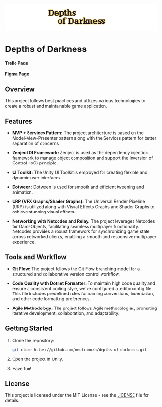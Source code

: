 <p align="center">
  <img width="512" height="90" src="./images/title.png">
</p>

# Depths of Darkness  

#### [Trello Page](https://trello.com/invite/b/58AeAuk1/ATTI16fb002c46f84f12341c9264b230c900F65FB97D/development)
#### [Figma Page](https://www.figma.com/team_invite/redeem/bD3wPmJfY88iEBRClEtfRk)

## Overview

This project follows best practices and utilizes various technologies to create a robust and maintainable game application. 

## Features

- **MVP + Services Pattern:** The project architecture is based on the Model-View-Presenter pattern along with the Services pattern for better separation of concerns.

-  **Zenject DI Framework:** Zenject is used as the dependency injection framework to manage object composition and support the Inversion of Control (IoC) principle.

- **UI Toolkit:** The Unity UI Toolkit is employed for creating flexible and dynamic user interfaces.

- **Dotween:** Dotween is used for smooth and efficient tweening and animation.

- **URP (VFX Graphs/Shader Graphs):** The Universal Render Pipeline (URP) is utilized along with Visual Effects Graphs and Shader Graphs to achieve stunning visual effects.

- **Networking with Netcodes and Relay:** The project leverages Netcodes for GameObjects, facilitating seamless multiplayer functionality. Netcodes provides a robust framework for synchronizing game state across networked clients, enabling a smooth and responsive multiplayer experience.

## Tools and Workflow

- **Git Flow:** The project follows the Git Flow branching model for a structured and collaborative version control workflow.

- **Code Quality with Dotnet Formatter:** To maintain high code quality and ensure a consistent coding style, we've configured a .editorconfig file. This file includes predefined rules for naming conventions, indentation, and other code formatting preferences. 

- **Agile Methodology:** The project follows Agile methodologies, promoting iterative development, collaboration, and adaptability.

## Getting Started

1. Clone the repository:

   ```bash
   git clone https://github.com/neutrinozh/depths-of-darkness.git
   ```
2. Open the project in Unity.
3. Have fun!

## License

This project is licensed under the MIT License - see the [LICENSE](../LICENSE) file for details.